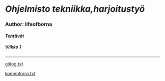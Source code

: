 # *Ohjelmisto tekniikka,harjoitustyö*

### **Author: lifeofborna**

#### *Tehtävät*

##### *Viikko 1*
------------------
[gitlog.txt](https://github.com/lifeofborna/ot-harjoitustyo/blob/master/laskarit/viikko1/gitlog.txt)

[komentorivi.txt](https://github.com/lifeofborna/ot-harjoitustyo/blob/master/laskarit/viikko1/komentorivi.txt)
